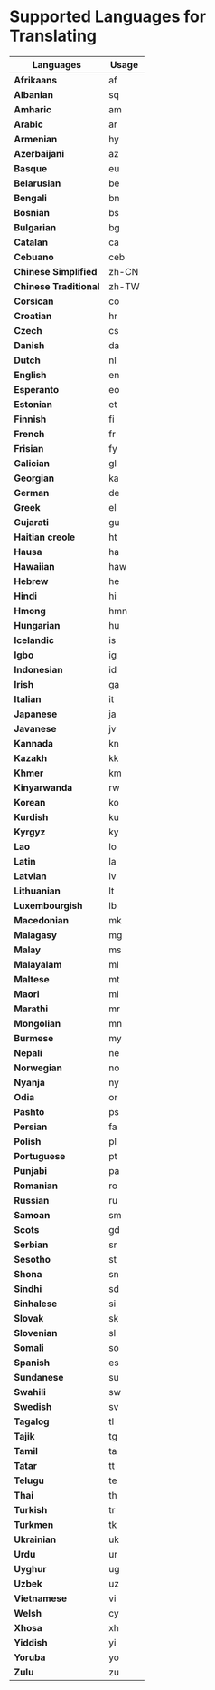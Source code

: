 # Supported Languages for Translating

| Languages               | Usage |
| ----------------------- | ----- |
| **Afrikaans**           | af    |
| **Albanian**            | sq    |
| **Amharic**             | am    |
| **Arabic**              | ar    |
| **Armenian**            | hy    |
| **Azerbaijani**         | az    |
| **Basque**              | eu    |
| **Belarusian**          | be    |
| **Bengali**             | bn    |
| **Bosnian**             | bs    |
| **Bulgarian**           | bg    |
| **Catalan**             | ca    |
| **Cebuano**             | ceb   |
| **Chinese Simplified**  | zh-CN |
| **Chinese Traditional** | zh-TW |
| **Corsican**            | co    |
| **Croatian**            | hr    |
| **Czech**               | cs    |
| **Danish**              | da    |
| **Dutch**               | nl    |
| **English**             | en    |
| **Esperanto**           | eo    |
| **Estonian**            | et    |
| **Finnish**             | fi    |
| **French**              | fr    |
| **Frisian**             | fy    |
| **Galician**            | gl    |
| **Georgian**            | ka    |
| **German**              | de    |
| **Greek**               | el    |
| **Gujarati**            | gu    |
| **Haitian creole**      | ht    |
| **Hausa**               | ha    |
| **Hawaiian**            | haw   |
| **Hebrew**              | he    |
| **Hindi**               | hi    |
| **Hmong**               | hmn   |
| **Hungarian**           | hu    |
| **Icelandic**           | is    |
| **Igbo**                | ig    |
| **Indonesian**          | id    |
| **Irish**               | ga    |
| **Italian**             | it    |
| **Japanese**            | ja    |
| **Javanese**            | jv    |
| **Kannada**             | kn    |
| **Kazakh**              | kk    |
| **Khmer**               | km    |
| **Kinyarwanda**         | rw    |
| **Korean**              | ko    |
| **Kurdish**             | ku    |
| **Kyrgyz**              | ky    |
| **Lao**                 | lo    |
| **Latin**               | la    |
| **Latvian**             | lv    |
| **Lithuanian**          | lt    |
| **Luxembourgish**       | lb    |
| **Macedonian**          | mk    |
| **Malagasy**            | mg    |
| **Malay**               | ms    |
| **Malayalam**           | ml    |
| **Maltese**             | mt    |
| **Maori**               | mi    |
| **Marathi**             | mr    |
| **Mongolian**           | mn    |
| **Burmese**             | my    |
| **Nepali**              | ne    |
| **Norwegian**           | no    |
| **Nyanja**              | ny    |
| **Odia**                | or    |
| **Pashto**              | ps    |
| **Persian**             | fa    |
| **Polish**              | pl    |
| **Portuguese**          | pt    |
| **Punjabi**             | pa    |
| **Romanian**            | ro    |
| **Russian**             | ru    |
| **Samoan**              | sm    |
| **Scots**               | gd    |
| **Serbian**             | sr    |
| **Sesotho**             | st    |
| **Shona**               | sn    |
| **Sindhi**              | sd    |
| **Sinhalese**           | si    |
| **Slovak**              | sk    |
| **Slovenian**           | sl    |
| **Somali**              | so    |
| **Spanish**             | es    |
| **Sundanese**           | su    |
| **Swahili**             | sw    |
| **Swedish**             | sv    |
| **Tagalog**             | tl    |
| **Tajik**               | tg    |
| **Tamil**               | ta    |
| **Tatar**               | tt    |
| **Telugu**              | te    |
| **Thai**                | th    |
| **Turkish**             | tr    |
| **Turkmen**             | tk    |
| **Ukrainian**           | uk    |
| **Urdu**                | ur    |
| **Uyghur**              | ug    |
| **Uzbek**               | uz    |
| **Vietnamese**          | vi    |
| **Welsh**               | cy    |
| **Xhosa**               | xh    |
| **Yiddish**             | yi    |
| **Yoruba**              | yo    |
| **Zulu**                | zu    |

​
